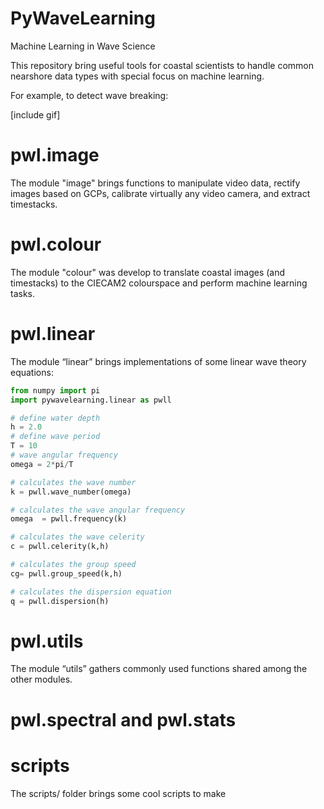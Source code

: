 # PyWaveLearning
Machine Learning in Wave Science

This repository bring useful tools for coastal scientists to handle common nearshore data types with special focus on machine learning.

For example, to detect wave breaking:

[include gif]

# pwl.image
The module "image" brings functions to manipulate video data, rectify images based on GCPs, calibrate virtually any video camera, and extract timestacks.

# pwl.colour
The module "colour" was develop to translate coastal images (and timestacks) to the CIECAM2 colourspace and perform machine learning tasks. 

# pwl.linear
The module “linear” brings implementations of some linear wave theory equations:

```python
from numpy import pi
import pywavelearning.linear as pwll

# define water depth
h = 2.0
# define wave period
T = 10
# wave angular frequency
omega = 2*pi/T

# calculates the wave number
k = pwll.wave_number(omega)

# calculates the wave angular frequency
omega  = pwll.frequency(k)

# calculates the wave celerity
c = pwll.celerity(k,h)

# calculates the group speed
cg= pwll.group_speed(k,h)

# calculates the dispersion equation
q = pwll.dispersion(h)
```


# pwl.utils
The module “utils” gathers commonly used  functions shared among the other modules.

# pwl.spectral and pwl.stats


# scripts
The scripts/ folder brings some cool scripts to make
